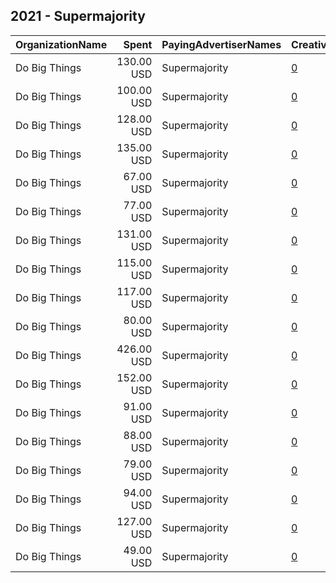 ## 2021 - Supermajority 
|OrganizationName|Spent|PayingAdvertiserNames|CreativeUrls|Impressions|Genders|AgeBrackets|CountryCodes|BillingAddresses|CandidateBallotInformation|
|:---|---:|:---|:---|---:|:---|:---|:---|:---|:---|
|Do Big Things|130.00 USD|Supermajority|[0](https://www.snap.com/political-ads/asset/e92ad26cca3ad9605bf221601cdcd72a435134a0d6953b82606bd50981867e2b?mediaType=jpg)|18,788|FEMALE|18+|united states|"PO Box 128,Mill Valley,94942,US"|Supermajority|
|Do Big Things|100.00 USD|Supermajority|[0](https://www.snap.com/political-ads/asset/e92ad26cca3ad9605bf221601cdcd72a435134a0d6953b82606bd50981867e2b?mediaType=jpg)|14,222|FEMALE|18+|united states|"PO Box 128,Mill Valley,94942,US"|Supermajority|
|Do Big Things|128.00 USD|Supermajority|[0](https://www.snap.com/political-ads/asset/7ea6ce9cf83536aca5b201933aad43c7bb412b56fc130b6c69d5bdef4eb64d75?mediaType=jpg)|14,280|FEMALE|18+|united states|"PO Box 128,Mill Valley,94942,US"|Supermajority|
|Do Big Things|135.00 USD|Supermajority|[0](https://www.snap.com/political-ads/asset/e92ad26cca3ad9605bf221601cdcd72a435134a0d6953b82606bd50981867e2b?mediaType=jpg)|21,593|FEMALE|18+|united states|"PO Box 128,Mill Valley,94942,US"|Supermajority|
|Do Big Things|67.00 USD|Supermajority|[0](https://www.snap.com/political-ads/asset/57e890a98c8069cb9fd9b2a35f70b79862b5b09309cbed4dfab2cdd1e7d16687?mediaType=jpg)|11,791|FEMALE|18+|united states|"PO Box 128,Mill Valley,94942,US"|Supermajority|
|Do Big Things|77.00 USD|Supermajority|[0](https://www.snap.com/political-ads/asset/57e890a98c8069cb9fd9b2a35f70b79862b5b09309cbed4dfab2cdd1e7d16687?mediaType=jpg)|11,974|FEMALE|18+|united states|"PO Box 128,Mill Valley,94942,US"|Supermajority|
|Do Big Things|131.00 USD|Supermajority|[0](https://www.snap.com/political-ads/asset/e92ad26cca3ad9605bf221601cdcd72a435134a0d6953b82606bd50981867e2b?mediaType=jpg)|20,062|FEMALE|18+|united states|"PO Box 128,Mill Valley,94942,US"|Supermajority|
|Do Big Things|115.00 USD|Supermajority|[0](https://www.snap.com/political-ads/asset/e7dc67753fcfb1b0ff292aa6bd83481b4bce2c35bc9d4ffa13fca5b69d55cc29?mediaType=jpg)|17,443|FEMALE|18+|united states|"PO Box 128,Mill Valley,94942,US"|Supermajority|
|Do Big Things|117.00 USD|Supermajority|[0](https://www.snap.com/political-ads/asset/57e890a98c8069cb9fd9b2a35f70b79862b5b09309cbed4dfab2cdd1e7d16687?mediaType=jpg)|18,049|FEMALE|18+|united states|"PO Box 128,Mill Valley,94942,US"|Supermajority|
|Do Big Things|80.00 USD|Supermajority|[0](https://www.snap.com/political-ads/asset/e7dc67753fcfb1b0ff292aa6bd83481b4bce2c35bc9d4ffa13fca5b69d55cc29?mediaType=jpg)|10,538|FEMALE|18+|united states|"PO Box 128,Mill Valley,94942,US"|Supermajority|
|Do Big Things|426.00 USD|Supermajority|[0](https://www.snap.com/political-ads/asset/7ea6ce9cf83536aca5b201933aad43c7bb412b56fc130b6c69d5bdef4eb64d75?mediaType=jpg)|40,787|FEMALE|18+|united states|"PO Box 128,Mill Valley,94942,US"|Supermajority|
|Do Big Things|152.00 USD|Supermajority|[0](https://www.snap.com/political-ads/asset/e92ad26cca3ad9605bf221601cdcd72a435134a0d6953b82606bd50981867e2b?mediaType=jpg)|19,532|FEMALE|18+|united states|"PO Box 128,Mill Valley,94942,US"|Supermajority|
|Do Big Things|91.00 USD|Supermajority|[0](https://www.snap.com/political-ads/asset/57e890a98c8069cb9fd9b2a35f70b79862b5b09309cbed4dfab2cdd1e7d16687?mediaType=jpg)|11,184|FEMALE|18+|united states|"PO Box 128,Mill Valley,94942,US"|Supermajority|
|Do Big Things|88.00 USD|Supermajority|[0](https://www.snap.com/political-ads/asset/57e890a98c8069cb9fd9b2a35f70b79862b5b09309cbed4dfab2cdd1e7d16687?mediaType=jpg)|14,129|FEMALE|18+|united states|"PO Box 128,Mill Valley,94942,US"|Supermajority|
|Do Big Things|79.00 USD|Supermajority|[0](https://www.snap.com/political-ads/asset/57e890a98c8069cb9fd9b2a35f70b79862b5b09309cbed4dfab2cdd1e7d16687?mediaType=jpg)|12,910|FEMALE|18+|united states|"PO Box 128,Mill Valley,94942,US"|Supermajority|
|Do Big Things|94.00 USD|Supermajority|[0](https://www.snap.com/political-ads/asset/7ea6ce9cf83536aca5b201933aad43c7bb412b56fc130b6c69d5bdef4eb64d75?mediaType=jpg)|11,644|FEMALE|18+|united states|"PO Box 128,Mill Valley,94942,US"|Supermajority|
|Do Big Things|127.00 USD|Supermajority|[0](https://www.snap.com/political-ads/asset/e92ad26cca3ad9605bf221601cdcd72a435134a0d6953b82606bd50981867e2b?mediaType=jpg)|20,545|FEMALE|18+|united states|"PO Box 128,Mill Valley,94942,US"|Supermajority|
|Do Big Things|49.00 USD|Supermajority|[0](https://www.snap.com/political-ads/asset/e7dc67753fcfb1b0ff292aa6bd83481b4bce2c35bc9d4ffa13fca5b69d55cc29?mediaType=jpg)|5,365|FEMALE|18+|united states|"PO Box 128,Mill Valley,94942,US"|Supermajority|
